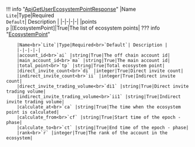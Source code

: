 !!! info "[ApiGetUserEcosystemPointResponse](/../../schemas/api_get_user_ecosystem_point_response)"
    |Name<br>`Lite`|Type|Required<br>`Default`| Description |
    |-|-|-|-|
    |points<br>`p` |[EcosystemPoint]|True|The list of ecosystem points|
    ??? info "[EcosystemPoint](/../../schemas/ecosystem_point)"
        <br>

        |Name<br>`Lite`|Type|Required<br>`Default`| Description |
        |-|-|-|-|
        |account_id<br>`ai` |string|True|The off chain account id|
        |main_account_id<br>`ma` |string|True|The main account id|
        |total_point<br>`tp` |string|True|Total ecosystem point|
        |direct_invite_count<br>`di` |integer|True|Direct invite count|
        |indirect_invite_count<br>`ii` |integer|True|Indirect invite count|
        |direct_invite_trading_volume<br>`di1` |string|True|Direct invite trading volume|
        |indirect_invite_trading_volume<br>`ii1` |string|True|Indirect invite trading volume|
        |calculate_at<br>`ca` |string|True|The time when the ecosystem point is calculated|
        |calculate_from<br>`cf` |string|True|Start time of the epoch - phase|
        |calculate_to<br>`ct` |string|True|End time of the epoch - phase|
        |rank<br>`r` |integer|True|The rank of the account in the ecosystem|

